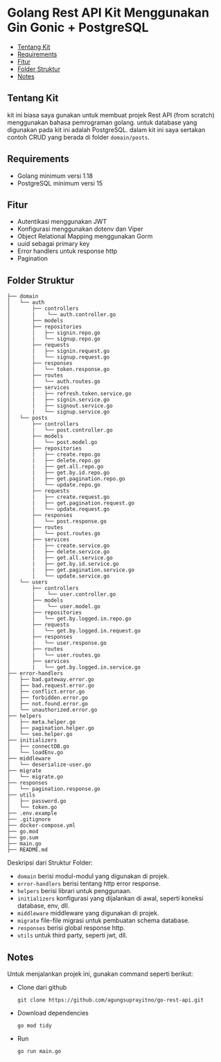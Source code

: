 # Golang Rest API Kit Menggunakan Gin Gonic + PostgreSQL

- [Tentang Kit](#tentang-kit)
- [Requirements](#requirements)
- [Fitur](#fitur)
- [Folder Struktur](#folder-struktur)
- [Notes](#notes)

## Tentang Kit

kit ini biasa saya gunakan untuk membuat projek Rest API (from scratch) menggunakan bahasa pemrograman golang. untuk database yang digunakan pada kit ini adalah PostgreSQL. dalam kit ini saya sertakan contoh CRUD yang berada di folder `domain/posts`.

## Requirements

- Golang minimum versi 1.18
- PostgreSQL minimum versi 15

## Fitur

- Autentikasi menggunakan JWT
- Konfigurasi menggunakan dotenv dan Viper
- Object Relational Mapping menggunakan Gorm
- uuid sebagai primary key
- Error handlers untuk response http
- Pagination

## Folder Struktur

```
├── domain
│   └── auth
│       ├── controllers
│       |    └── auth.controller.go
│       ├── models
│       ├── repositories
│       |   ├── signin.repo.go
│       |   └── signup.repo.go
│       ├── requests
│       |   ├── signin.request.go
│       |   └── signup.request.go
│       ├── responses
│       |   └── token.response.go
│       ├── routes
│       |   └── auth.routes.go
│       ├── services
│       |   ├── refresh.token.service.go
│       |   ├── signin.service.go
│       |   ├── signout.service.go
│       |   └── signup.service.go
│   └── posts
│       ├── controllers
│       |   └── post.controller.go
│       ├── models
│       |   └── post.model.go
│       ├── repositories
│       |   ├── create.repo.go
│       |   ├── delete.repo.go
│       |   ├── get.all.repo.go
│       |   ├── get.by.id.repo.go
│       |   ├── get.pagination.repo.go
│       |   └── update.repo.go
│       ├── requests
│       |   ├── create.request.go
│       |   ├── get.pagination.request.go
│       |   └── update.request.go
│       ├── responses
│       |   └── post.response.go
│       ├── routes
│       |   └── post.routes.go
│       ├── services
│       |   ├── create.service.go
│       |   ├── delete.service.go
│       |   ├── get.all.service.go
│       |   ├── get.by.id.service.go
│       |   ├── get.pagination.service.go
│       |   └── update.service.go
│   └── users
│       ├── controllers
│       |    └── user.controller.go
│       ├── models
│       |    └── user.model.go
│       ├── repositories
│       |   └── get.by.logged.in.repo.go
│       ├── requests
│       |   └── get.by.logged.in.request.go
│       ├── responses
│       |   └── user.response.go
│       ├── routes
│       |   └── user.routes.go
│       ├── services
│       |   └── get.by.logged.in.service.go
├── error-handlers
│   ├── bad.gateway.error.go
│   ├── bad.request.error.go
│   ├── conflict.error.go
│   ├── forbidden.error.go
│   ├── not.found.error.go
│   └── unauthorized.error.go
├── helpers
│   ├── meta.helper.go
│   ├── pagination.helper.go
│   └── seo.helper.go
├── initializers
│   ├── connectDB.go
│   └── loadEnv.go
├── middleware
│   └── deserialize-user.go
├── migrate
│   └── migrate.go
├── responses
│   └── pagination.response.go
├── utils
│   ├── password.go
│   └── token.go
├── .env.example
├── .gitignore
├── docker-compose.yml
├── go.mod
├── go.sum
├── main.go
├── README.md
```

Deskripsi dari Struktur Folder:

- `domain` berisi modul-modul yang digunakan di projek.
- `error-handlers` berisi tentang http error response.
- `helpers` berisi librari untuk penggunaan.
- `initializers` konfigurasi yang dijalankan di awal, seperti koneksi database, env, dll.
- `middleware` middleware yang digunakan di projek.
- `migrate` file-file migrasi untuk pembuatan schema database.
- `responses` berisi global response http.
- `utils` untuk third party, seperti jwt, dll.

## Notes

Untuk menjalankan projek ini, gunakan command seperti berikut:

- Clone dari github

  ```
  git clone https://github.com/agungsuprayitno/go-rest-api.git
  ```

- Download dependencies

  ```
  go mod tidy
  ```

- Run

  ```
  go run main.go
  ```
